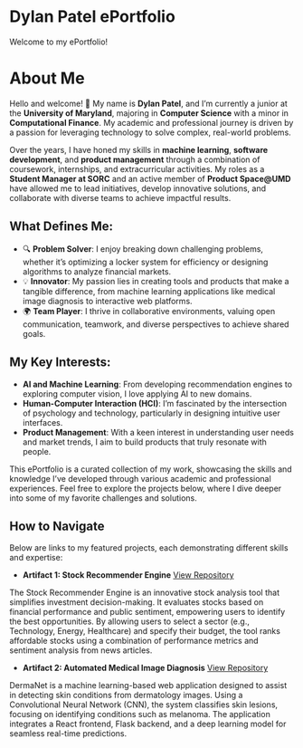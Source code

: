 # Dylan Patel ePortfolio

Welcome to my ePortfolio!

# About Me

Hello and welcome! 👋 My name is **Dylan Patel**, and I’m currently a junior at the **University of Maryland**, majoring in **Computer Science** with a minor in **Computational Finance**. My academic and professional journey is driven by a passion for leveraging technology to solve complex, real-world problems.

Over the years, I have honed my skills in **machine learning**, **software development**, and **product management** through a combination of coursework, internships, and extracurricular activities. My roles as a **Student Manager at SORC** and an active member of **Product Space@UMD** have allowed me to lead initiatives, develop innovative solutions, and collaborate with diverse teams to achieve impactful results.

## What Defines Me:
- 🔍 **Problem Solver**: I enjoy breaking down challenging problems, whether it’s optimizing a locker system for efficiency or designing algorithms to analyze financial markets.
- 💡 **Innovator**: My passion lies in creating tools and products that make a tangible difference, from machine learning applications like medical image diagnosis to interactive web platforms.
- 🌍 **Team Player**: I thrive in collaborative environments, valuing open communication, teamwork, and diverse perspectives to achieve shared goals.

## My Key Interests:
- **AI and Machine Learning**: From developing recommendation engines to exploring computer vision, I love applying AI to new domains.  
- **Human-Computer Interaction (HCI)**: I’m fascinated by the intersection of psychology and technology, particularly in designing intuitive user interfaces.  
- **Product Management**: With a keen interest in understanding user needs and market trends, I aim to build products that truly resonate with people.

This ePortfolio is a curated collection of my work, showcasing the skills and knowledge I’ve developed through various academic and professional experiences. Feel free to explore the projects below, where I dive deeper into some of my favorite challenges and solutions.

## How to Navigate
Below are links to my featured projects, each demonstrating different skills and expertise:

- **Artifact 1: Stock Recommender Engine**
  [View Repository](https://github.com/dylanpatel78/Stock-Recommender-Engine) 

The Stock Recommender Engine is an innovative stock analysis tool that simplifies investment decision-making. It evaluates stocks based on
financial performance and public sentiment, empowering users to identify the best opportunities. By allowing users to select a sector (e.g., Technology, Energy, Healthcare) and specify their budget, the tool ranks affordable stocks using a combination of performance metrics and sentiment analysis from news articles.

- **Artifact 2: Automated Medical Image Diagnosis**
  [View Repository](https://github.com/dylanpatel78/DermaNet-Diagnostic-System)

DermaNet is a machine learning-based web application designed to assist in detecting skin conditions from dermatology images. Using a Convolutional Neural Network (CNN), the system classifies skin lesions, focusing on identifying conditions such as melanoma. The application integrates a React frontend, Flask backend, and a deep learning model for seamless real-time predictions.


